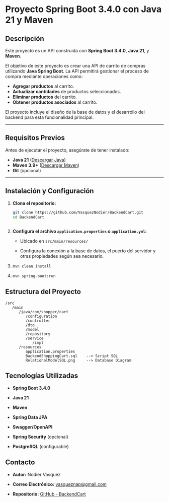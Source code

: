 # **Proyecto Spring Boot 3.4.0 con Java 21 y Maven**

## **Descripción**
Este proyecto es un API construida con **Spring Boot 3.4.0**, **Java 21**, y **Maven**. 

El objetivo de este proyecto es crear una API de carrito de compras utilizando **Java Spring Boot**. La API permitirá gestionar el proceso de compra mediante operaciones como:

- **Agregar productos** al carrito.
- **Actualizar cantidades** de productos seleccionados.
- **Eliminar productos** del carrito.
- **Obtener productos asociados** al carrito.

El proyecto incluye el diseño de la base de datos y el desarrollo del backend para esta funcionalidad principal.

---

## **Requisitos Previos**
Antes de ejecutar el proyecto, asegúrate de tener instalado:

- **Java 21** ([Descargar Java](https://www.oracle.com/java/technologies/javase-jdk21-downloads.html))
- **Maven 3.9+** ([Descargar Maven](https://maven.apache.org/download.cgi))
- **Git** (opcional)

---

## **Instalación y Configuración**

1. **Clona el repositorio:**
   ```bash
   git clone https://github.com/VasquezNodier/BackendCart.git
   cd BackendCart
    
2. **Configura el archivo `application.properties` o `application.yml`:**
    
    *   Ubicado en `src/main/resources/`
        
    *   Configura la conexión a la base de datos, el puerto del servidor y otras propiedades según sea necesario.
        
4.  `mvn clean install`
    
5.  `mvn spring-boot:run`
    

**Estructura del Proyecto**
---------------------------

```  
/src
   /main
      /java/com/shopper/cart
         /configuration
         /controller
         /dto
         /model
         /repository
         /service
            /impl
      /resources
         application.properties 
         BackendShoppingCart.sql    --> Script SQL
         RelationalModelSQL.png     --> Database Diagram         
   ```

    

**Tecnologías Utilizadas**
--------------------------

*   **Spring Boot 3.4.0**
    
*   **Java 21**
    
*   **Maven**
    
*   **Spring Data JPA**
    
*   **Swagger/OpenAPI** 
    
*   **Spring Security** (opcional)
    
*   **PostgreSQL** (configurable)
    


**Contacto**
------------


*   **Autor:** Nodier Vasquez
    
*   **Correo Electrónico:** vasqueznap@gmail.com
    
*   **Repositorio:** [GitHub - BackendCart](https://github.com/VasquezNodier/BackendCart)
    
